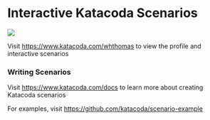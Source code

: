 # Interactive Katacoda Scenarios

[![](http://shields.katacoda.com/katacoda/whthomas/count.svg)](https://www.katacoda.com/whthomas "Get your profile on Katacoda.com")

Visit https://www.katacoda.com/whthomas to view the profile and interactive scenarios

### Writing Scenarios
Visit https://www.katacoda.com/docs to learn more about creating Katacoda scenarios

For examples, visit https://github.com/katacoda/scenario-example
